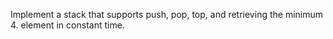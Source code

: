 

Implement a stack that supports push, pop, top, and retrieving the minimum 4. element in constant time.



